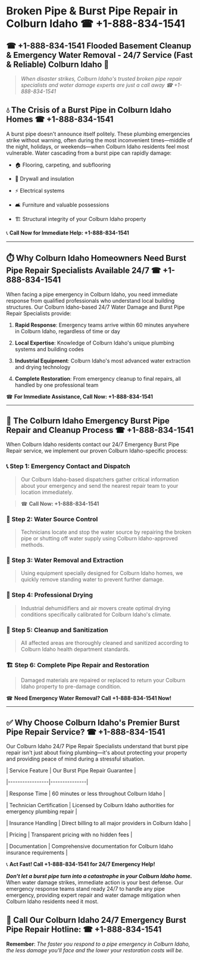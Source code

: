 # Broken Pipe & Burst Pipe Repair in Colburn Idaho ☎ +1-888-834-1541  
## ☎ +1-888-834-1541 Flooded Basement Cleanup & Emergency Water Removal - 24/7 Service (Fast & Reliable) Colburn Idaho 🚨  

> *When disaster strikes, Colburn Idaho's trusted broken pipe repair specialists and water damage experts are just a call away ☎ +1-888-834-1541*  

## 💧 The Crisis of a Burst Pipe in Colburn Idaho Homes ☎ +1-888-834-1541  

A burst pipe doesn't announce itself politely. These plumbing emergencies strike without warning, often during the most inconvenient times—middle of the night, holidays, or weekends—when Colburn Idaho residents feel most vulnerable. Water cascading from a burst pipe can rapidly damage:  

* 🏠 Flooring, carpeting, and subflooring  
* 🧱 Drywall and insulation  
* ⚡ Electrical systems  
* 🛋️ Furniture and valuable possessions  
* 🏗️ Structural integrity of your Colburn Idaho property  

📞 **Call Now for Immediate Help: +1-888-834-1541**  

---  

## ⏱️ Why Colburn Idaho Homeowners Need Burst Pipe Repair Specialists Available 24/7 ☎ +1-888-834-1541  

When facing a pipe emergency in Colburn Idaho, you need immediate response from qualified professionals who understand local building structures. Our Colburn Idaho-based 24/7 Water Damage and Burst Pipe Repair Specialists provide:  

1. **Rapid Response**: Emergency teams arrive within 60 minutes anywhere in Colburn Idaho, regardless of time or day  
2. **Local Expertise**: Knowledge of Colburn Idaho's unique plumbing systems and building codes  
3. **Industrial Equipment**: Colburn Idaho's most advanced water extraction and drying technology  
4. **Complete Restoration**: From emergency cleanup to final repairs, all handled by one professional team  

☎ **For Immediate Assistance, Call Now: +1-888-834-1541**  

---  

## 🔧 The Colburn Idaho Emergency Burst Pipe Repair and Cleanup Process ☎ +1-888-834-1541  

When Colburn Idaho residents contact our 24/7 Emergency Burst Pipe Repair service, we implement our proven Colburn Idaho-specific process:  

### 📞 Step 1: Emergency Contact and Dispatch  
> Our Colburn Idaho-based dispatchers gather critical information about your emergency and send the nearest repair team to your location immediately.  
> ☎ **Call Now: +1-888-834-1541**  

### 🚿 Step 2: Water Source Control  
> Technicians locate and stop the water source by repairing the broken pipe or shutting off water supply using Colburn Idaho-approved methods.  

### 🌊 Step 3: Water Removal and Extraction  
> Using equipment specially designed for Colburn Idaho homes, we quickly remove standing water to prevent further damage.  

### 💨 Step 4: Professional Drying  
> Industrial dehumidifiers and air movers create optimal drying conditions specifically calibrated for Colburn Idaho's climate.  

### 🧼 Step 5: Cleanup and Sanitization  
> All affected areas are thoroughly cleaned and sanitized according to Colburn Idaho health department standards.  

### 🏗️ Step 6: Complete Pipe Repair and Restoration  
> Damaged materials are repaired or replaced to return your Colburn Idaho property to pre-damage condition.  

☎ **Need Emergency Water Removal? Call +1-888-834-1541 Now!**  

---  

## ✅ Why Choose Colburn Idaho's Premier Burst Pipe Repair Service? ☎ +1-888-834-1541  

Our Colburn Idaho 24/7 Pipe Repair Specialists understand that burst pipe repair isn't just about fixing plumbing—it's about protecting your property and providing peace of mind during a stressful situation.  

| Service Feature | Our Burst Pipe Repair Guarantee |  
|-----------------|---------------|  
| Response Time | 60 minutes or less throughout Colburn Idaho |  
| Technician Certification | Licensed by Colburn Idaho authorities for emergency plumbing repair |  
| Insurance Handling | Direct billing to all major providers in Colburn Idaho |  
| Pricing | Transparent pricing with no hidden fees |  
| Documentation | Comprehensive documentation for Colburn Idaho insurance requirements |  

📞 **Act Fast! Call +1-888-834-1541 for 24/7 Emergency Help!**  

***Don't let a burst pipe turn into a catastrophe in your Colburn Idaho home.*** When water damage strikes, immediate action is your best defense. Our emergency response teams stand ready 24/7 to handle any pipe emergency, providing expert repair and water damage mitigation when Colburn Idaho residents need it most.  

## 📱 Call Our Colburn Idaho 24/7 Emergency Burst Pipe Repair Hotline: ☎ +1-888-834-1541  

**Remember**: *The faster you respond to a pipe emergency in Colburn Idaho, the less damage you'll face and the lower your restoration costs will be.*